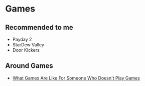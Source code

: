 # Games

## Recommended to me
- Payday 2
- StarDew Valley
- Door Kickers

## Around Games
- [What Games Are Like For Someone Who Doesn't Play Games](https://www.youtube.com/watch?v=ax7f3JZJHSw)